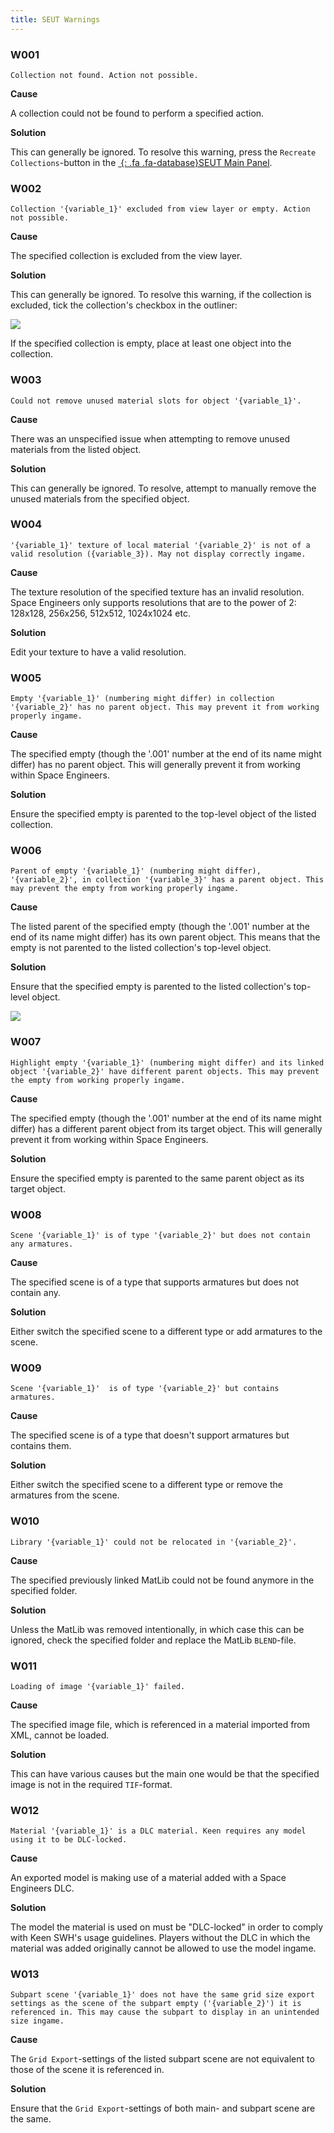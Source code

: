 ```yaml
---
title: SEUT Warnings
---
```


### W001
```
Collection not found. Action not possible.
```
**Cause**

A collection could not be found to perform a specified action.

**Solution**

This can generally be ignored. To resolve this warning, press the `Recreate Collections`-button in the [*&nbsp;*{: .fa .fa-database}SEUT Main Panel](/modding-reference/reference/tools/3d-modelling/seut/main-panel#recreate-collections).

### W002
```
Collection '{variable_1}' excluded from view layer or empty. Action not possible.
```
**Cause**

The specified collection is excluded from the view layer.

**Solution**

This can generally be ignored. To resolve this warning, if the collection is excluded, tick the collection's checkbox in the outliner:
  
![](/modding-reference/assets/images/tools/seut/troubleshooting_E002.png)

If the specified collection is empty, place at least one object into the collection.

### W003
```
Could not remove unused material slots for object '{variable_1}'.
```
**Cause**

There was an unspecified issue when attempting to remove unused materials from the listed object.

**Solution**

This can generally be ignored. To resolve, attempt to manually remove the unused materials from the specified object.

### W004
```
'{variable_1}' texture of local material '{variable_2}' is not of a valid resolution ({variable_3}). May not display correctly ingame.
```
**Cause**

The texture resolution of the specified texture has an invalid resolution. Space Engineers only supports resolutions that are to the power of 2: 128x128, 256x256, 512x512, 1024x1024 etc.

**Solution**

Edit your texture to have a valid resolution.

### W005
```
Empty '{variable_1}' (numbering might differ) in collection '{variable_2}' has no parent object. This may prevent it from working properly ingame.
```
**Cause**

The specified empty (though the '.001' number at the end of its name might differ) has no parent object. This will generally prevent it from working within Space Engineers.

**Solution**

Ensure the specified empty is parented to the top-level object of the listed collection.

### W006
```
Parent of empty '{variable_1}' (numbering might differ), '{variable_2}', in collection '{variable_3}' has a parent object. This may prevent the empty from working properly ingame.
```
**Cause**

The listed parent of the specified empty (though the '.001' number at the end of its name might differ) has its own parent object. This means that the empty is not parented to the listed collection's top-level object.

**Solution**

Ensure that the specified empty is parented to the listed collection's top-level object.

![](/modding-reference/assets/images/tools/seut/troubleshooting_W006.png)

### W007
```
Highlight empty '{variable_1}' (numbering might differ) and its linked object '{variable_2}' have different parent objects. This may prevent the empty from working properly ingame.
```
**Cause**

The specified empty (though the '.001' number at the end of its name might differ) has a different parent object from its target object. This will generally prevent it from working within Space Engineers.

**Solution**

Ensure the specified empty is parented to the same parent object as its target object.

### W008
```
Scene '{variable_1}' is of type '{variable_2}' but does not contain any armatures.
```
**Cause**

The specified scene is of a type that supports armatures but does not contain any.

**Solution**

Either switch the specified scene to a different type or add armatures to the scene.

### W009
```
Scene '{variable_1}'  is of type '{variable_2}' but contains armatures.
```
**Cause**

The specified scene is of a type that doesn't support armatures but contains them.

**Solution**

Either switch the specified scene to a different type or remove the armatures from the scene.

### W010
```
Library '{variable_1}' could not be relocated in '{variable_2}'.
```
**Cause**

The specified previously linked MatLib could not be found anymore in the specified folder.

**Solution**

Unless the MatLib was removed intentionally, in which case this can be ignored, check the specified folder and replace the MatLib `BLEND`-file.

### W011
```
Loading of image '{variable_1}' failed.
```
**Cause**

The specified image file, which is referenced in a material imported from XML, cannot be loaded.

**Solution**

This can have various causes but the main one would be that the specified image is not in the required `TIF`-format.

### W012
```
Material '{variable_1}' is a DLC material. Keen requires any model using it to be DLC-locked.
```
**Cause**

An exported model is making use of a material added with a Space Engineers DLC.

**Solution**

The model the material is used on must be "DLC-locked" in order to comply with Keen SWH's usage guidelines. Players without the DLC in which the material was added originally cannot be allowed to use the model ingame.

### W013
```
Subpart scene '{variable_1}' does not have the same grid size export settings as the scene of the subpart empty ('{variable_2}') it is referenced in. This may cause the subpart to display in an unintended size ingame.
```
**Cause**

The `Grid Export`-settings of the listed subpart scene are not equivalent to those of the scene it is referenced in.

**Solution**

Ensure that the `Grid Export`-settings of both main- and subpart scene are the same.